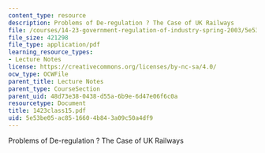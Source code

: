 ```yaml
---
content_type: resource
description: Problems of De-regulation ? The Case of UK Railways
file: /courses/14-23-government-regulation-of-industry-spring-2003/5e53be05ac8516604b843a09c50a4df9_1423class15.pdf
file_size: 421298
file_type: application/pdf
learning_resource_types:
- Lecture Notes
license: https://creativecommons.org/licenses/by-nc-sa/4.0/
ocw_type: OCWFile
parent_title: Lecture Notes
parent_type: CourseSection
parent_uid: 48d73e38-0438-d55a-6b9e-6d47e06f6c0a
resourcetype: Document
title: 1423class15.pdf
uid: 5e53be05-ac85-1660-4b84-3a09c50a4df9
---
```

Problems of De-regulation ? The Case of UK Railways
